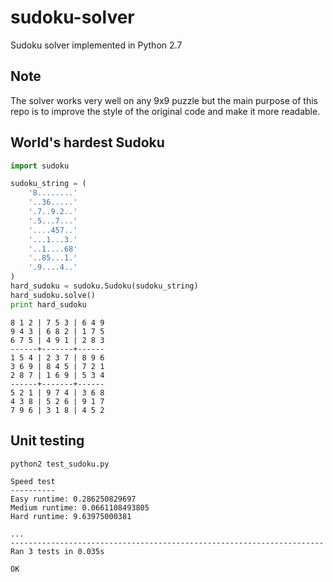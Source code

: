 # sudoku-solver

Sudoku solver implemented in Python 2.7

## Note

The solver works very well on any 9x9 puzzle but the main purpose of this repo is to improve the style of the original code and make it more readable.

## World's hardest Sudoku

```python
import sudoku

sudoku_string = (
    '8........'
    '..36.....'
    '.7..9.2..'
    '.5...7...'
    '....457..'
    '...1...3.'
    '..1....68'
    '..85...1.'
    '.9....4..'
)
hard_sudoku = sudoku.Sudoku(sudoku_string)
hard_sudoku.solve()
print hard_sudoku
```

```
8 1 2 | 7 5 3 | 6 4 9
9 4 3 | 6 8 2 | 1 7 5
6 7 5 | 4 9 1 | 2 8 3
------+-------+------
1 5 4 | 2 3 7 | 8 9 6
3 6 9 | 8 4 5 | 7 2 1
2 8 7 | 1 6 9 | 5 3 4
------+-------+------
5 2 1 | 9 7 4 | 3 6 8
4 3 8 | 5 2 6 | 9 1 7
7 9 6 | 3 1 8 | 4 5 2
```

## Unit testing

```
python2 test_sudoku.py
```

```
Speed test
----------
Easy runtime: 0.286250829697
Medium runtime: 0.0661108493805
Hard runtime: 9.63975000381

...
----------------------------------------------------------------------
Ran 3 tests in 0.035s

OK
```
